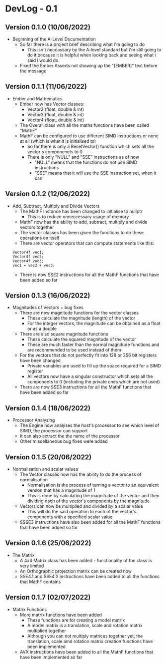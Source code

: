 # DevLog - 0.1

## Version 0.1.0 (10/06/2022)
- Beginning of the A-Level Documentation
    - So far there is a project brief describing what i'm going to do
        - This isn't neccassary by the A-level standard but i'm still going to do it because it is helpful when looking back and seeing what i said i would do
    - Fixed the Ember Asserts not showing up the "[EMBER]" text before the message

## Version 0.1.1 (11/06/2022)
- Ember and Mathematics
    - Ember now has Vector classes:
        - Vector2 (float, double & int)
        - Vector3 (float, double & int)
        - Vector4 (float, double & int)
    - The Overall class with all the maths functions have been called "MathF"
    - MathF can be configured to use different SIMD instructions or none at all (which is what it is initialised to)
        - So far there is only a ResetVector() function which sets all the vector's componenets to 0
        - There is only "NULL" and "SSE" instructions as of now
            - "NULL" means that the functions do not use SIMD instructions
            - "SSE" means that it will use the SSE instruction set, when it can

## Version 0.1.2 (12/06/2022)
- Add, Subtract, Multiply and Divide Vectors
    - The MathF Instance has been changed to initialise to nullptr
        - This is to reduce unneccessary usage of memory
    - MathF now has the ability to add, subtract, multiply and divide vectors together
    - The vector classes has been given the functions to do these operations on itself
    - There are vector operators that can compute statements like this:
    ```
    Vector4f vec1;
    Vector4f vec2;
    Vector4f vec3;
    vec1 = vec2 + vec3;
    ```
    - There is now SSE2 instructions for all the MathF functions that have been added so far

## Version 0.1.3 (16/06/2022)
- Magnitudes of Vectors + bug fixes
    - There are now magnitude functions for the vector classes
        - These calculate the magnitude (length) of the vector
        - For the integer vectors, the magnitude can be obtained as a float or as a double
    - There are also square magnitude functions
        - These calculate the squared magnitude of the vector
        - These are much faster than the normal magnitude functions and are recommended to be used instead of them
    - For the vectors that do not perfectly fit into 128 or 256 bit registers have been changed
        - Private variables are used to fill up the space required for a SIMD register
        - All vectors now have a singular constructor which sets all the components to 0 (including the private ones which are not used)
    - There are now SSE3 instructions for all the MathF functions that have been added so far

## Version 0.1.4 (18/06/2022)
- Processor Analysing
    - The Engine now analyses the host's processor to see which level of SIMD, the processor can support
    - It can also extract the the name of the processor
    - Other miscellaneous bug fixes were added

## Version 0.1.5 (20/06/2022)
- Normalisation and scalar values
    - The Vector classes now has the ability to do the process of normalisation
        - Normalisation is the process of turning a vector to an equivalent version that has a magnitude of 1
        - This is done by calculating the magnitude of the vector and then dividing each of the vector's components by the magnitude
    - Vectors can now be multiplied and divided by a scalar value
        - This will do the said operation to each of the vector's components with a specified scalar value
    - SSSE3 instructions have also been added for all the MathF functions that have been added so far

## Version 0.1.6 (25/06/2022)
- The Matrix
    - A 4x4 Matrix class has been added - functionality of the class is very limited
    - An Orthographic projection matrix can be created now
    - SSE4.1 and SSE4.2 instructions have been added to all the functions that MathF contains

## Version 0.1.7 (02/07/2022)
- Matrix Functions
    - More matrix functions have been added
        - These functions are for creating a model matrix
        - A model matrix is a translation, scale and rotation matrix multiplied together
        - Although you can not multiply matrices together yet, the translation, scale amd rotation matrix creation functions have been implemented
    - AVX instructions have been added to all the MathF functions that have been implemented so far
